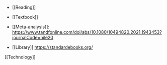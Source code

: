- [[Reading]]

- [[Textbook]]

- [[Meta-analysis]]: https://www.tandfonline.com/doi/abs/10.1080/10494820.2021.1943453?journalCode=nile20

- [[Library]] https://standardebooks.org/

[[Technology]]

